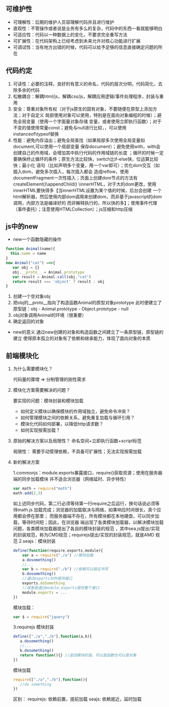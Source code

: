 ## 可维护性
- 可理解性：后期的维护人员容理解代码并且进行维护
- 直观性：不管操作或者说是业务有多么的复杂，代码中的东西一看就能够明白
- 可适应性：代码以一种数据上的变化，不要求完全重写方法
- 可扩展性：在代码架构上已经考虑到未来允许对核心功能进行扩展
- 可调试性：当有地方出错的时候，代码可以给予足够的信息直接确定问题的所在
## 代码约定
1. 可读性：必要的注释，良好的有意义的命名，代码的层次分明，代码简化，去除多余的代码
2. 松散耦合：解耦html/js，解耦css/js，解耦应用逻辑/事件处理程序，封装与重用
3. 安全：尊重对象所有权（对于js原生的固有对象，不要随便在原型上添加方法；对于自定义
局部使用对象可以使用，特别是在面向对象编程的时候）；避免全局变量（使用一个字面量对象存储
变量，或者使用立即执行函数）；对于不变的值使用常量const；避免与null进行比较，，可以使用
instanceof\typeof替换
4. 性能：避免内存溢出；避免全局查找（如果局部多次使用全局变量如document,可以使用一个局部变量
保存document）；避免使用with，with会创建自己的作用域，会增加其中执行代码的作用域链的长度
；循环的时候一定要确保终止循环的条件；原生方法比较快，switch比if-else快，位运算比较快；最小化
语句（比如声明多个变量，用一个var即可）；优化dom交互（如插入dom，避免多次插入，每次插入都会
造成reflow，使用documentFragment一次性插入；页面上创建dom节点的方法有createElement()\appendChild()
\innerHTML，对于大的dom更改，使用innerHTML要快得多【当innerHTML设置为某个值的时候，后台会创建
一个html解析器，然后使用内部dom调用来创建dom，而非基于javascript的dom调用，内部方法是编译好的
而非解释执行的，所以快的多】；使用事件代理（事件委托）；注意使用HTMLCollection）；js压缩和http压缩

## js中的new
- new一个函数隐藏的操作
 ```javascript
 function Animal(name){
   this.name = name
 }
 new Animal("cat") ==>{
    var obj = {}
    obj.__proto__ = Animal.prototype
    var result = Animal.call(obj,"cat")
    return result === 'object' ? result : obj
 }
 ```
 1. 创建一个空对象obj
 2. 把obj的__proto__指向了构造函数Animal的原型对象prototype
 此时便建立了原型链：obj - Animal.prototype - Object.prototype - null
 3. obj对象调用Animal的环境（很重要）
 4. 确定返回的对象
 - new的意义
 通过new创建的对象和构造函数之间建立了一条原型链，原型链的建立
 使得原本孤立的对象有了依赖和继承能力，体现了面向对象的本质

 ## 前端模块化
 1. 为什么需要模块化？

    代码量的骤增 => 分制管理的刚性需求
 2. 模块化方案需要解决的问题？

    要实现的问题：模块封装和模块加载
    - 如何定义模块以确保模块的作用域独立，避免命令冲突？
    - 如何管理模块之间的依赖关系，避免重复加载与循环引用？
    - 模块化代码如何部署，以降低http请求数？
    - 如何实现按需加载？
 3. 原始的解决方案以及局限性？
    命名空间+立即执行函数+script标签

    局限性：
    需要手动管理依赖，不具备可扩展性；无法实现按需加载
 4. 新的解决方案

     1.commonjs：module.exports暴露接口，require()获取资源；使用在服务器端的同步加载模块
     并不适合浏览器（网络延时、异步特性）
     ```javascript
     var math = require("math")
     math.add(2,3)
     ```
     如上述同步代码，第二行必须等待第一行require之后运行，换句话说必须等待math.js
     加载完成；浏览器的加载取决与网络，如果响应时间很长，真个应用都会停在那里；
     而服务器端不存在，所有模块都在本地硬盘，可以同步加载，等待时间短；因此，在浏览器
     端出现了各类模块加载器，以解决模块加载问题，各类模块加载器提出了各自的模块封装的规范
     ，其中sea.js提出/实现的封装规范，称为CMD规范；requirejs提出/实现的封装规范，就是AMD
     规范
     2.seajs：模块封装
     ```javascript
     define(function(require,exports,module){
         var a = require("./a") //模块加载
         a.dosomething()
         //...
         var b = require("./b") //依赖可以就近书写
         b.dosomething()
         //通过exports对外提供接口
         exports.doSomething
         //或者是通过module.exports提供整个接口
         module.exports = ...
     })
     ```
     模块加载：
     ```javascript
     var $ = require("jquery")
     ```
     3.requirejs
     模块封装
     ```javascript
     define(["./a","./b"],function(a,b){
        a.dosomething()
        //...
        b.dosomething()
        return function(){} //返回模块的值，可以是函数也可以是对象
     })
     ```
     模块加载
     ```javascript
     require(["./a","./b"],function(){
        //do something
     })
     ```
     区别：
     requirejs: 依赖前置，提前加载
     seajs: 依赖就近，延时加载

